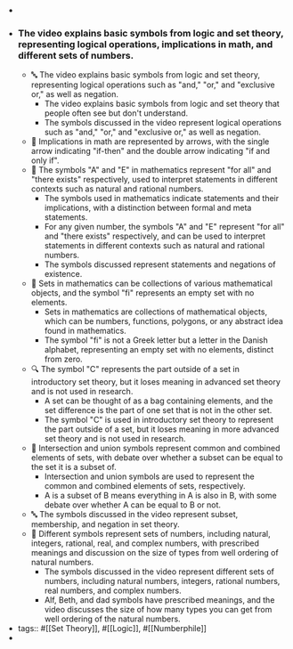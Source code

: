 -
- ### The video explains basic symbols from logic and set theory, representing logical operations, implications in math, and different sets of numbers.
	- 🔤 The video explains basic symbols from logic and set theory, representing logical operations such as "and," "or," and "exclusive or," as well as negation.
		- The video explains basic symbols from logic and set theory that people often see but don't understand.
		- The symbols discussed in the video represent logical operations such as "and," "or," and "exclusive or," as well as negation.
	- 🔑 Implications in math are represented by arrows, with the single arrow indicating "if-then" and the double arrow indicating "if and only if".
	- 🔢 The symbols "A" and "E" in mathematics represent "for all" and "there exists" respectively, used to interpret statements in different contexts such as natural and rational numbers.
		- The symbols used in mathematics indicate statements and their implications, with a distinction between formal and meta statements.
		- For any given number, the symbols "A" and "E" represent "for all" and "there exists" respectively, and can be used to interpret statements in different contexts such as natural and rational numbers.
		- The symbols discussed represent statements and negations of existence.
	- 🔢 Sets in mathematics can be collections of various mathematical objects, and the symbol "fi" represents an empty set with no elements.
		- Sets in mathematics are collections of mathematical objects, which can be numbers, functions, polygons, or any abstract idea found in mathematics.
		- The symbol "fi" is not a Greek letter but a letter in the Danish alphabet, representing an empty set with no elements, distinct from zero.
	- 🔍 The symbol "C" represents the part outside of a set in introductory set theory, but it loses meaning in advanced set theory and is not used in research.
		- A set can be thought of as a bag containing elements, and the set difference is the part of one set that is not in the other set.
		- The symbol "C" is used in introductory set theory to represent the part outside of a set, but it loses meaning in more advanced set theory and is not used in research.
	- 🔢 Intersection and union symbols represent common and combined elements of sets, with debate over whether a subset can be equal to the set it is a subset of.
		- Intersection and union symbols are used to represent the common and combined elements of sets, respectively.
		- A is a subset of B means everything in A is also in B, with some debate over whether A can be equal to B or not.
	- 🔤 The symbols discussed in the video represent subset, membership, and negation in set theory.
	- 🔢 Different symbols represent sets of numbers, including natural, integers, rational, real, and complex numbers, with prescribed meanings and discussion on the size of types from well ordering of natural numbers.
		- The symbols discussed in the video represent different sets of numbers, including natural numbers, integers, rational numbers, real numbers, and complex numbers.
		- Alf, Beth, and dad symbols have prescribed meanings, and the video discusses the size of how many types you can get from well ordering of the natural numbers.
- tags:: #[[Set Theory]],  #[[Logic]], #[[Numberphile]]
-